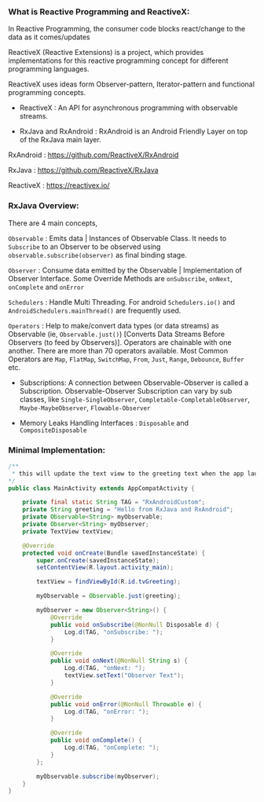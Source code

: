 ### What is Reactive Programming and ReactiveX:
In Reactive Programming, the consumer code blocks react/change to the data as it comes/updates 

ReactiveX (Reactive Extensions) is a project, which provides implementations for this reactive programming concept for different programming languages.

ReactiveX uses ideas form Observer-pattern, Iterator-pattern and functional programming concepts.


* ReactiveX : An API for asynchronous programming with observable streams.

* RxJava and RxAndroid : RxAndroid is an Android Friendly Layer on top of the RxJava main layer.

RxAndroid : https://github.com/ReactiveX/RxAndroid

RxJava : https://github.com/ReactiveX/RxJava

ReactiveX : https://reactivex.io/

### RxJava Overview:
There are 4 main concepts, 

`Observable` : Emits data | Instances of Observable Class. It needs to `Subscribe` to an Observer to be observed using `observable.subscribe(observer)` as final binding stage. 

`Observer` : Consume data emitted by the Observable | Implementation of Observer Interface. Some Override Methods are `onSubscribe`, `onNext`, `onComplete` and `onError`

`Schedulers` : Handle Multi Threading. For android `Schedulers.io()` and `AndroidSchedulers.mainThread()` are frequently used.

`Operators` : Help to make/convert data types (or data streams) as Observable (ie, `Observable.just()`) [Converts Data Streams Before Observers (to feed by Observers)]. Operators are chainable with one another. There are more than 70 operators available. Most Common Operators are `Map`, `FlatMap`, `SwitchMap`, `From`, `Just`, `Range`, `Debounce`, `Buffer` etc.

* Subscriptions: A connection between  Observable-Observer is called a Subscription. Observable-Observer Subscription can vary by sub classes,  like `Single-SingleObserver`, `Completable-CompletableObserver`, `Maybe-MaybeObserver`, `Flowable-Observer`

* Memory Leaks Handling Interfaces : `Disposable` and `CompositeDisposable`

### Minimal Implementation:
```java
/**
 * this will update the text view to the greeting text when the app launches
*/
public class MainActivity extends AppCompatActivity {

    private final static String TAG = "RxAndroidCustom";
    private String greeting = "Hello from RxJava and RxAndroid";
    private Observable<String> myObservable;
    private Observer<String> myObserver;
    private TextView textView;

    @Override
    protected void onCreate(Bundle savedInstanceState) {
        super.onCreate(savedInstanceState);
        setContentView(R.layout.activity_main);

        textView = findViewById(R.id.tvGreeting);

        myObservable = Observable.just(greeting);

        myObserver = new Observer<String>() {
            @Override
            public void onSubscribe(@NonNull Disposable d) {
                Log.d(TAG, "onSubscribe: ");
            }

            @Override
            public void onNext(@NonNull String s) {
                Log.d(TAG, "onNext: ");
                textView.setText("Observer Text");
            }

            @Override
            public void onError(@NonNull Throwable e) {
                Log.d(TAG, "onError: ");
            }

            @Override
            public void onComplete() {
                Log.d(TAG, "onComplete: ");
            }
        };

        myObservable.subscribe(myObserver);
    }
}
```